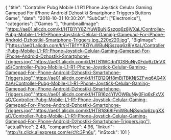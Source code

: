 {
	"title": "Controller Pubg Mobile L1 R1 Phone Joystick Celular Gaming Gamepad For iPhone Android Dzhostiki Smartphone Triggers Buttons Game",
	"date": "2018-10-31 10:30:20",
	"SubCat": ["Electronics"],
	"categories": ["Games "],
	"thumbnailImage": "https://ae01.alicdn.com/kf/HTB1YY8ZIYuWBuNjSszgq6z8jVXaL/Controller-Pubg-Mobile-L1-R1-Phone-Joystick-Celular-Gaming-Gamepad-For-iPhone-Android-Dzhostiki-Smartphone-Triggers.jpg_220x220.jpg",
	"BigImage": ["https://ae01.alicdn.com/kf/HTB1YY8ZIYuWBuNjSszgq6z8jVXaL/Controller-Pubg-Mobile-L1-R1-Phone-Joystick-Celular-Gaming-Gamepad-For-iPhone-Android-Dzhostiki-Smartphone-Triggers.jpg","https://ae01.alicdn.com/kf/HTB1WCdnI1OSBuNjy0Fdq6zDnVXaS/Controller-Pubg-Mobile-L1-R1-Phone-Joystick-Celular-Gaming-Gamepad-For-iPhone-Android-Dzhostiki-Smartphone-Triggers.jpg","https://ae01.alicdn.com/kf/HTB12QH8mBjTBKNjSZFwq6AG4XXaA/Controller-Pubg-Mobile-L1-R1-Phone-Joystick-Celular-Gaming-Gamepad-For-iPhone-Android-Dzhostiki-Smartphone-Triggers.jpg","https://ae01.alicdn.com/kf/HTB16z4YIVOWBuNjy0Fiq6xFxVXaG/Controller-Pubg-Mobile-L1-R1-Phone-Joystick-Celular-Gaming-Gamepad-For-iPhone-Android-Dzhostiki-Smartphone-Triggers.jpg","https://ae01.alicdn.com/kf/HTB1jS68IFmWBuNjSspdq6zugXXaC/Controller-Pubg-Mobile-L1-R1-Phone-Joystick-Celular-Gaming-Gamepad-For-iPhone-Android-Dzhostiki-Smartphone-Triggers.jpg"],
	"actualPrice": 2.48,
	"comparePrice": 4.96,
	"linkurl": "http://s.click.aliexpress.com/e/cYc3Pn6u",
	"inStock": 101
}
